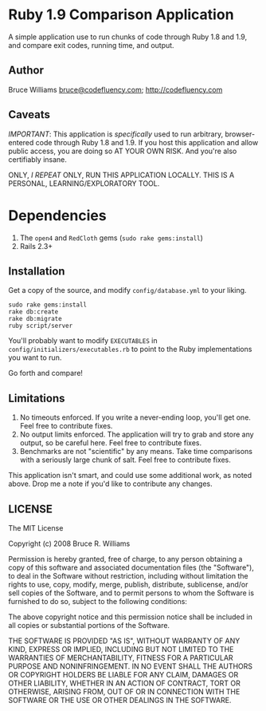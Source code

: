 # Ruby 1.9 Comparison Application

A simple application use to run chunks of code through Ruby 1.8 and 1.9, and
compare exit codes, running time, and output.

## Author

Bruce Williams <bruce@codefluency.com>; http://codefluency.com

## Caveats

*IMPORTANT*: This application is *specifically* used to run arbitrary,
browser-entered code through Ruby 1.8 and 1.9. If you host this application
and allow public access, you are doing so AT YOUR OWN RISK. And you're also
certifiably insane.

ONLY, *I REPEAT* ONLY, RUN THIS APPLICATION LOCALLY.  THIS IS A PERSONAL,
LEARNING/EXPLORATORY TOOL.

# Dependencies

1. The `open4` and `RedCloth` gems (`sudo rake gems:install`)
2. Rails 2.3+

## Installation

Get a copy of the source, and modify `config/database.yml` to your liking.

    sudo rake gems:install
    rake db:create
    rake db:migrate
    ruby script/server
    
You'll probably want to modify `EXECUTABLES` in `config/initializers/executables.rb` to point to the Ruby implementations you want to run.

Go forth and compare!

## Limitations

1. No timeouts enforced. If you write a never-ending loop, you'll get one. Feel free to contribute fixes. 
2. No output limits enforced. The application will try to grab and store any output, so be careful here. Feel free to contribute fixes.
3. Benchmarks are not "scientific" by any means.  Take time comparisons with a seriously large chunk of salt.  Feel free to contribute fixes.

This application isn't smart, and could use some additional work, as noted above. Drop me a note if you'd like to contribute any changes.
   
## LICENSE

The MIT License

Copyright (c) 2008 Bruce R. Williams

Permission is hereby granted, free of charge, to any person obtaining a copy
of this software and associated documentation files (the "Software"), to deal
in the Software without restriction, including without limitation the rights
to use, copy, modify, merge, publish, distribute, sublicense, and/or sell
copies of the Software, and to permit persons to whom the Software is
furnished to do so, subject to the following conditions:

The above copyright notice and this permission notice shall be included in
all copies or substantial portions of the Software.

THE SOFTWARE IS PROVIDED "AS IS", WITHOUT WARRANTY OF ANY KIND, EXPRESS OR
IMPLIED, INCLUDING BUT NOT LIMITED TO THE WARRANTIES OF MERCHANTABILITY,
FITNESS FOR A PARTICULAR PURPOSE AND NONINFRINGEMENT. IN NO EVENT SHALL THE
AUTHORS OR COPYRIGHT HOLDERS BE LIABLE FOR ANY CLAIM, DAMAGES OR OTHER
LIABILITY, WHETHER IN AN ACTION OF CONTRACT, TORT OR OTHERWISE, ARISING FROM,
OUT OF OR IN CONNECTION WITH THE SOFTWARE OR THE USE OR OTHER DEALINGS IN
THE SOFTWARE.
      

  
